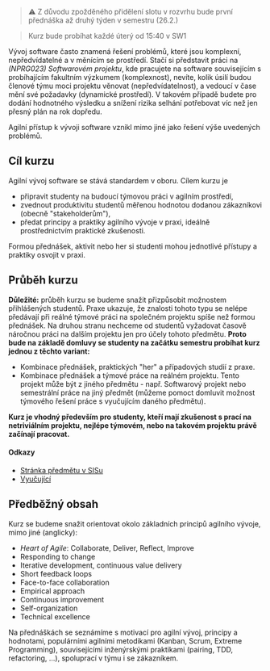 
> ⚠️ Z důvodu zpožděného přidělení slotu v rozvrhu bude první přednáška až druhý týden v semestru (26.2.)

> Kurz bude probíhat každé úterý od 15:40 v SW1


Vývoj software často znamená řešení problémů, které jsou komplexní, nepředvídatelné a v měnícím se prostředí.
Stačí si představit práci na _(NPRG023) Softwarovém projektu_, kde pracujete na software souvisejícím s probíhajícím fakultním výzkumem (komplexnost),
nevíte, kolik úsilí budou členové týmu moci projektu věnovat (nepředvídatelnost), a vedoucí v čase mění své požadavky (dynamické prostředí).
V takovém případě budete pro dodání hodnotného výsledku a snížení rizika selhání potřebovat víc než jen přesný plán na rok dopředu.

Agilní přístup k vývoji software vznikl mimo jiné jako řešení výše uvedených problémů.

## Cíl kurzu
Agilní vývoj software se stává standardem v oboru. Cílem kurzu je

* připravit studenty na budoucí týmovou práci v agilním prostředí,
* zvednout produktivitu studentů měřenou hodnotou dodanou zákazníkovi (obecně "stakeholderům"),
* předat principy a praktiky agilního vývoje v praxi, ideálně prostřednictvím praktické zkušenosti.


Formou přednášek, aktivit nebo her si studenti mohou jednotlivé přístupy a praktiky osvojit v praxi.

## Průběh kurzu
**Důležité:** průběh kurzu se budeme snažit přizpůsobit možnostem přihlášených studentů.
Praxe ukazuje, že znalosti tohoto typu se nelépe předávají při reálné týmové práci na společném projektu spíše než formou přednášek.
Na druhou stranu nechceme od studentů vyžadovat časově náročnou práci na dalším projektu jen pro účely tohoto předmětu.
**Proto bude na základě domluvy se studenty na začátku semestru probíhat kurz jednou z těchto variant:**

* Kombinace přednášek, praktických "her" a případových studií z praxe.
* Kombinace přednášek a týmové práce na reálném projektu.
  Tento projekt může být z jiného předmětu - např. Softwarový projekt nebo semestrální práce na jiný předmět (můžeme pomoct domluvit možnost týmového řešení práce s vyučujícím daného předmětu).


**Kurz je vhodný především pro studenty, kteří mají zkušenost s prací na netriviálním projektu, nejlépe týmovém, nebo na takovém projektu právě začínají pracovat.**

#### Odkazy
* [Stránka předmětu v SISu](https://is.cuni.cz/studium/predmety/index.php?do=predmet&kod=NSWI172)
* [Vyučující](http://www.ksi.mff.cuni.cz/en/~michelfeit)

## Předběžný obsah
Kurz se budeme snažit orientovat okolo základních principů agilního vývoje, mimo jiné (anglicky):
* _Heart of Agile_: Collaborate, Deliver, Reflect, Improve
* Responding to change
* Iterative development, continuous value delivery
* Short feedback loops
* Face-to-face collaboration
* Empirical approach
* Continuous improvement
* Self-organization
* Technical excellence

Na přednáškách se seznámíme s motivací pro agilní vývoj, principy a hodnotami, populárními agilními metodikami (Kanban, Scrum, Extreme Programming), souvisejícími inženýrskými praktikami (pairing, TDD, refactoring, ...), spoluprací v týmu i se zákazníkem.


